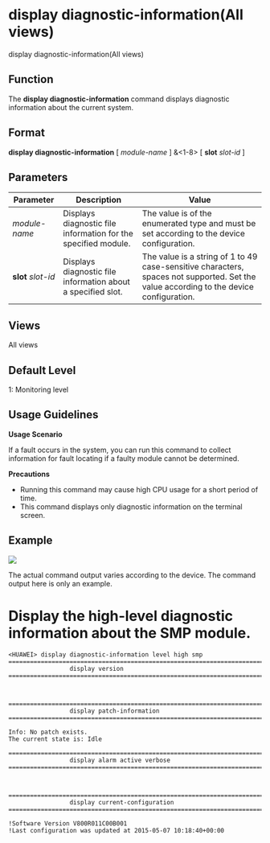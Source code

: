 display diagnostic-information(All views)
=========================================

display diagnostic-information(All views)

Function
--------



The **display diagnostic-information** command displays diagnostic information about the current system.




Format
------

**display diagnostic-information** [ *module-name* ] &<1-8> [ **slot** *slot-id* ]


Parameters
----------

| Parameter | Description | Value |
| --- | --- | --- |
| *module-name* | Displays diagnostic file information for the specified module. | The value is of the enumerated type and must be set according to the device configuration. |
| **slot** *slot-id* | Displays diagnostic file information about a specified slot. | The value is a string of 1 to 49 case-sensitive characters, spaces not supported. Set the value according to the device configuration. |



Views
-----

All views


Default Level
-------------

1: Monitoring level


Usage Guidelines
----------------

**Usage Scenario**

If a fault occurs in the system, you can run this command to collect information for fault locating if a faulty module cannot be determined.

**Precautions**

* Running this command may cause high CPU usage for a short period of time.
* This command displays only diagnostic information on the terminal screen.


Example
-------

![](../public_sys-resources/note_3.0-en-us.png) 

The actual command output varies according to the device. The command output here is only an example.


# Display the high-level diagnostic information about the SMP module.
```
<HUAWEI> display diagnostic-information level high smp
=============================================================================== 
                 display version                                                
=============================================================================== 
                                                                                
                                                                                
                                                                                
=============================================================================== 
                 display patch-information                                      
=============================================================================== 
                                                                                
Info: No patch exists.                                                          
The current state is: Idle                                                      
                                                                                
=============================================================================== 
                 display alarm active verbose                                   
=============================================================================== 
                                                                                
                                                                                
                                                                                
=============================================================================== 
                 display current-configuration                                  
=============================================================================== 
                                                                                
!Software Version V800R011C00B001                                               
!Last configuration was updated at 2015-05-07 10:18:40+00:00

```